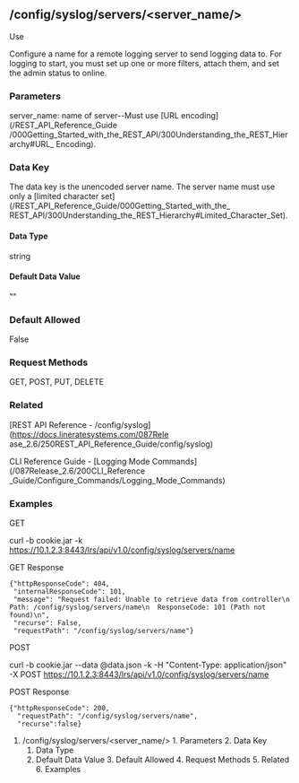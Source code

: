 ## /config/syslog/servers/<server_name/>

Use

Configure a name for a remote logging server to send logging data to.  For
logging to start, you must set up one or more filters, attach them, and set
the admin status to online.

### Parameters

server_name: name of server--Must use [URL encoding](/REST_API_Reference_Guide
/000Getting_Started_with_the_REST_API/300Understanding_the_REST_Hierarchy#URL_
Encoding).

### Data Key

The data key is the unencoded server name. The server name must use only a
[limited character set](/REST_API_Reference_Guide/000Getting_Started_with_the_
REST_API/300Understanding_the_REST_Hierarchy#Limited_Character_Set).

#### Data Type

string

#### Default Data Value

""

### Default Allowed

False

### Request Methods

GET, POST, PUT, DELETE

### Related

[REST API Reference - /config/syslog](https://docs.lineratesystems.com/087Rele
ase_2.6/250REST_API_Reference_Guide/config/syslog)

CLI Reference Guide - [Logging Mode Commands](/087Release_2.6/200CLI_Reference
_Guide/Configure_Commands/Logging_Mode_Commands)

### Examples

GET

curl -b cookie.jar -k
https://10.1.2.3:8443/lrs/api/v1.0/config/syslog/servers/name

GET Response

    
    {"httpResponseCode": 404,
     "internalResponseCode": 101,
     "message": "Request failed: Unable to retrieve data from controller\n  Path: /config/syslog/servers/name\n  ResponseCode: 101 (Path not found)\n",
     "recurse": False,
     "requestPath": "/config/syslog/servers/name"}
    

POST

curl -b cookie.jar --data @data.json -k -H "Content-Type: application/json" -X
POST https://10.1.2.3:8443/lrs/api/v1.0/config/syslog/servers/name

POST Response

    
    {"httpResponseCode": 200,
      "requestPath": "/config/syslog/servers/name",
      "recurse":false}

  1. /config/syslog/servers/<server_name/>
    1. Parameters
    2. Data Key
      1. Data Type
      2. Default Data Value
    3. Default Allowed
    4. Request Methods
    5. Related
    6. Examples

